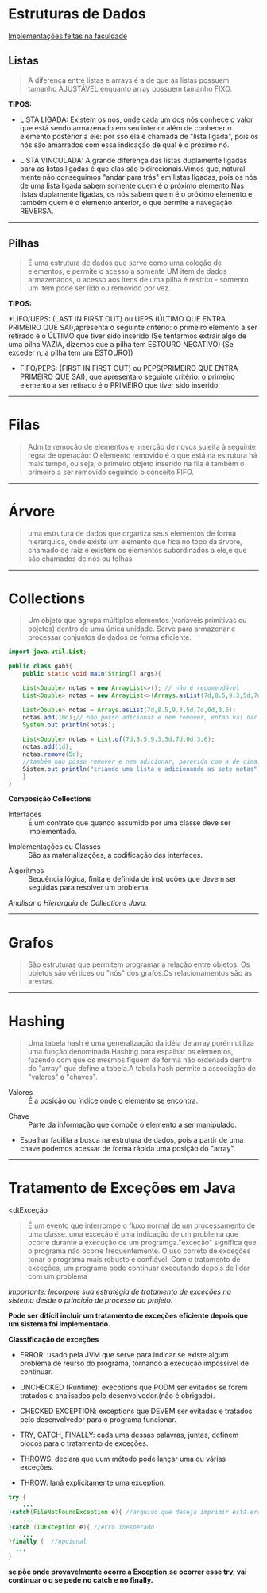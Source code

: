 # Estruturas de Dados

[Implementações feitas na faculdade](https://github.com/Gabrielasl18/CEFET_RJ-ESTRUTURAS-DE-DADOS_2022)


## Listas
> A diferença entre listas e arrays é a de que as listas possuem tamanho AJUSTÁVEL,enquanto array possuem tamanho FIXO.
			
**TIPOS:**

* LISTA LIGADA: Existem os nós, onde cada um dos nós conhece o valor que está sendo armazenado em seu interior além de conhecer o elemento
posterior a ele: por sso ela é chamada de "lista ligada", pois os nós são amarrados com essa indicação de qual é o próximo nó.


* LISTA VINCULADA: A grande diferença das listas duplamente ligadas para as listas ligadas é que elas são bidirecionais.Vimos que, natural
mente não conseguimos "andar para trás" em listas ligadas, pois os nós de uma lista ligada sabem somente quem é o próximo elemento.Nas
listas duplamente ligadas, os nós sabem quem é o próximo elemento e também quem é o elemento anterior, o que permite a navegação REVERSA.

___

## Pilhas					
> É uma estrutura de dados que serve como uma coleção de elementos, e permite o acesso a somente UM item de dados armazenados, o
 acesso aos itens de uma pilha é restrito - somento um item pode ser lido ou removido por vez.
 
**TIPOS:**
 						
*LIFO/UEPS: (LAST IN FIRST OUT) ou UEPS (ÚLTIMO QUE ENTRA PRIMEIRO QUE SAI),apresenta o seguinte critério: o primeiro elemento a ser 
retirado é o ÚLTIMO que tiver sido inserido
(Se tentarmos extrair algo de uma pilha VAZIA, dizemos que a pilha tem ESTOURO NEGATIVO)
(Se exceder n, a pilha tem um ESTOURO))

* FIFO/PEPS: (FIRST IN FIRST OUT) ou PEPS(PRIMEIRO QUE ENTRA PRIMEIRO QUE SAI), que apresenta o seguinte critério: o primeiro elemento a 
ser retirado é o PRIMEIRO que tiver sido inserido.

___

# Filas
> Admite remoção de elementos e inserção de novos sujeita à seguinte regra de operação: O elemento removido é o que está na estrutura há mais tempo, ou seja, o primeiro objeto inserido na fila é também o primeiro 
a ser removido seguindo o conceito FIFO.

___

# Árvore
> uma estrutura de dados que organiza seus elementos de forma hierarquica, onde existe um elemento que fica no topo da árvore, chamado de raiz e existem os elementos subordinados a ele,e que são chamados de nós ou folhas.

___

# Collections
> Um  objeto que agrupa múltiplos elementos (variáveis primitivas ou objetos) dentro de uma única unidade. Serve para armazenar e processar conjuntos de dados de forma eficiente.

```java
import java.util.List;

public class gabi{
    public static void main(String[] args){

    List<Double> notas = new ArrayList<>(); // não é recomendável 
    List<Double> notas = new ArrayList<>(Arrays.asList(7d,8.5,9.3,5d,7d,0d,3.6));// outra forma de inicializar

    List<Double> notas = Arrays.asList(7d,8.5,9.3,5d,7d,0d,3.6);
    notas.add(10d);// não posso adicionar e nem remover, então vai dar ERRO
    System.out.println(notas);
      
    List<Double> notas = List.of(7d,8.5,9.3,5d,7d,0d,3.6);
    notas.add(1d);
    notas.remove(5d);
    //também nao posso remover e nem adicionar, parecida com a de cima.
    Sistem.out.println("criando uma lista e adicionando as sete notas");
    }
}
```

**Composição Collections**

<dl>
    <dt>Interfaces<dt>
    <dd>É um contrato que quando assumido por uma classe deve ser implementado.</dd>
</dl>
<dl>
    <dt>Implementações ou Classes<dt>
    <dd> São as materializações, a codificação das interfaces.</dd>
</dl>
<dl>
    <dt>Algoritmos<dt>
    <dd>Sequência lógica, finita e definida de instruções que devem ser seguidas para resolver um problema.</dd>
</dl>

*Analisar a Hierarquia de Collections Java.*

___

# Grafos	
> São estruturas que permitem programar a relação entre objetos. Os objetos são vértices ou "nós" dos grafos.Os relacionamentos são as arestas.

___

# Hashing
> Uma tabela hash é uma generalização da idéia de array,porém utiliza uma função denominada Hashing para espalhar os elementos, fazendo com que os mesmos fiquem de forma não ordenada dentro do "array" que define a tabela.A tabela hash permite a associação de "valores" a "chaves".

<dl>
    <dt>Valores<dt>
    <dd>É a posição ou índice onde o elemento se encontra.</dd>
</dl>
<dl>
    <dt>Chave<dt>
    <dd>Parte da informação que compõe o elemento a ser manipulado.</dd>
</dl>

* Espalhar facilita a busca na estrutura de dados, pois a partir de uma chave podemos acessar de forma rápida uma posição do "array".

___

# Tratamento de Exceções em Java

<dtExceção</dt> 
> É um evento que interrompe o fluxo normal de um processamento de uma classe. uma exceção é uma indicação de um problema que ocorre durante a execução de um programga."exceção" significa que o programa não ocorre frequentemente. O uso correto de exceções tonar o programa mais robusto e confiável. Com o tratamento de exceções, um programa pode continuar executando depois de lidar com um problema

*Importante: Incorpore sua estratégia de tratamento de exceções no sistema desde o princípio de processo do projeto.*

**Pode ser difícil incluir um tratamento de exceções eficiente depois que um sistema foi implementado.**

**Classificação de exceções**

* ERROR: usado pela JVM que serve para indicar se existe algum problema de reurso do programa, tornando a execução impossível de continuar.
* UNCHECKED (Runtime): execptions que PODM ser evitados se forem tratados e analisados pelo desenvolvedor.(não é obrigado).
* CHECKED EXCEPTION: exceptions que DEVEM ser evitadas e tratados pelo desenvolvedor para o programa funcionar.


* TRY, CATCH, FINALLY: cada uma dessas palavras, juntas, definem blocos para o tratamento de exceções.
* THROWS: declara que uum método pode lançar uma ou várias exceções.
* THROW: lanã explicitamente uma exception.

```java
try {
    ...
}catch(FileNotFoundException e){ //arquivo que deseja imprimir está errado
    ...
}catch (IOException e){ //erro inesperado
    ...
}finally {  //opcional
  ...
}
```
**se põe onde provavelmente ocorre a Exception,se ocorrer esse try, vai continuar o q se pede no catch e no finally.**
